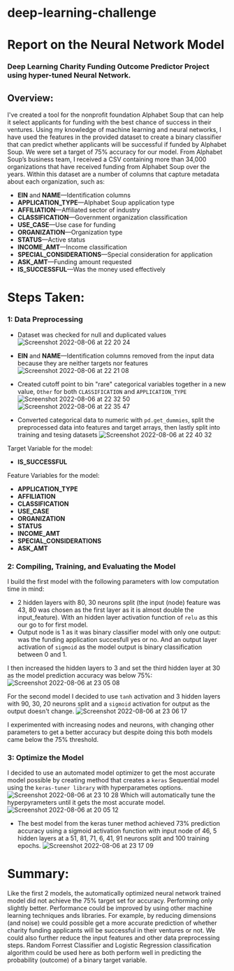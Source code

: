 # deep-learning-challenge

# Report on the Neural Network Model
### Deep Learning Charity Funding Outcome Predictor Project using hyper-tuned Neural Network.

## Overview:

I've created a tool for the  nonprofit foundation Alphabet Soup that can help it select applicants for funding with the best chance of success in their ventures. Using my knowledge of  machine learning and neural networks, I have used the features in the provided dataset to create a binary classifier that can predict whether applicants will be successful if funded by Alphabet Soup. We were set a target of 75% accuracy for our model.
From Alphabet Soup’s business team, I received a CSV containing more than 34,000 organizations that have received funding from Alphabet Soup over the years. Within this dataset are a number of columns that capture metadata about each organization, such as:

* **EIN** and **NAME**—Identification columns
* **APPLICATION_TYPE**—Alphabet Soup application type
* **AFFILIATION**—Affiliated sector of industry
* **CLASSIFICATION**—Government organization classification
* **USE_CASE**—Use case for funding
* **ORGANIZATION**—Organization type
* **STATUS**—Active status
* **INCOME_AMT**—Income classification
* **SPECIAL_CONSIDERATIONS**—Special consideration for application
* **ASK_AMT**—Funding amount requested
* **IS_SUCCESSFUL**—Was the money used effectively


# Steps Taken:

### 1: Data Preprocessing
* Dataset was checked for null and duplicated values
![Screenshot 2022-08-06 at 22 20 24](https://user-images.githubusercontent.com/67019030/183266401-f3e86c8b-d0e3-4b15-98d0-bc14dc4028e4.png)

* **EIN** and **NAME**—Identification columns removed from the input data because they are neither targets nor features
![Screenshot 2022-08-06 at 22 21 08](https://user-images.githubusercontent.com/67019030/183266418-f6677845-cc68-4ef9-99d1-d9e09415aee3.png)


* Created cutoff point to bin "rare" categorical variables together in a new value, `Other` for both `CLASSIFICATION` and `APPLICATION_TYPE`
![Screenshot 2022-08-06 at 22 32 50](https://user-images.githubusercontent.com/67019030/183266679-98f07d94-9993-4f99-8df4-ee16de08afe8.png)
![Screenshot 2022-08-06 at 22 35 47](https://user-images.githubusercontent.com/67019030/183266780-d2f9f084-6334-42c3-bad9-18ddb3f3b0df.png)

* Converted categorical data to numeric with `pd.get_dummies`, split the preprocessed data into features and target arrays, then lastly split into training and tesing datasets
![Screenshot 2022-08-06 at 22 40 32](https://user-images.githubusercontent.com/67019030/183266894-4e63a10c-327b-465e-bcb4-3528bd1a5c30.png)


Target Variable for the model: 
* **IS_SUCCESSFUL**

Feature Variables for the model: 
* **APPLICATION_TYPE**
* **AFFILIATION**
* **CLASSIFICATION**
* **USE_CASE**
* **ORGANIZATION**
* **STATUS**
* **INCOME_AMT**
* **SPECIAL_CONSIDERATIONS**
* **ASK_AMT**






### 2: Compiling, Training, and Evaluating the Model

I build the first model with the following parameters with low computation time in mind: 
* 2 hidden layers with 80, 30 neurons split (the input (node) feature was 43, 80 was chosen as the first layer as it is almost double the input_feature). With an hidden layer activation function of `relu` as this our go to for first model.
* Output node is 1 as it was binary classifier model with only one output: was the funding application succesfull yes or no. And an output layer activation of `sigmoid` as the model output is binary classification between 0 and 1.

I then increased the hidden layers to 3 and set the third hidden layer at 30 as the model prediction accuracy was below 75%:
![Screenshot 2022-08-06 at 23 05 08](https://user-images.githubusercontent.com/67019030/183267456-7b258bf3-6a46-40d0-a971-f435bd0d1973.png)


For the second model I decided to use `tanh` activation and 3 hidden layers with 90, 30, 20 neurons split and a `sigmoid` activation for output as the output doesn't change.
![Screenshot 2022-08-06 at 23 06 17](https://user-images.githubusercontent.com/67019030/183267476-bcfa5db1-e9e1-48af-8472-f53f24344373.png)


I experimented with increasing nodes and neurons, with changing other parameters to get a better accuracy but despite doing this both models came below the 75% threshold.


### 3: Optimize the Model

I decided to use an automated model optimizer to get the most accurate model possible by creating method that creates a `keras` Sequential model using the `keras-tuner library` with hyperparametes options. 
![Screenshot 2022-08-06 at 23 10 28](https://user-images.githubusercontent.com/67019030/183267573-22a806a6-8e10-4b08-bd50-70a9533866a1.png)
Which will automatically tune the hyperpyrameters until it gets the most accurate model.
![Screenshot 2022-08-06 at 20 05 12](https://user-images.githubusercontent.com/67019030/183267609-9d4e0d27-2df0-49c9-81ee-4e4012978067.png)
 
 * The best model from the keras tuner method achieved 73% prediction accuracy using a sigmoid activation function with input node of 46, 5 hidden layers at a 51, 81, 71, 6, 41, 91 neurons split and 100 training epochs.
![Screenshot 2022-08-06 at 23 17 09](https://user-images.githubusercontent.com/67019030/183267670-219340f3-b526-4971-bbf2-9c1ab4349fc9.png)


# Summary: 

Like the first 2 models, the automatically optimized neural network trained model did not achieve the 75% target set for accuracy. Performing only slightly better.
Performance could be improved by using other machine learning techniques ands libraries. For example, by reducing dimensions (and noise) we could possible get a more accurate prediction of whether charity funding applicants will be successful in their ventures or not. We could also further reduce the input features and other data preprocessing steps.
Random Forrest Classifier and Logistic Regression classification algorithm could be used here as both perform well in predicting the probability (outcome) of a binary target variable.
